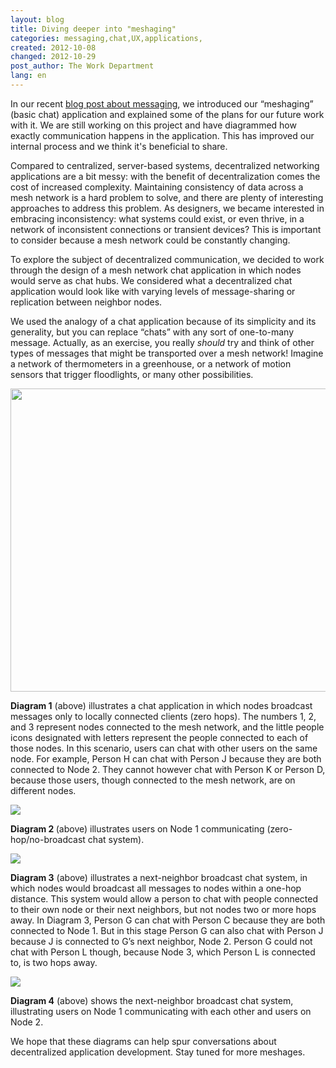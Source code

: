 ```yaml
---
layout: blog
title: Diving deeper into "meshaging"
categories: messaging,chat,UX,applications,
created: 2012-10-08
changed: 2012-10-29
post_author: The Work Department
lang: en
---
```

  <p>In our recent <a href="https://commotionwireless.net/blog/exploring-meshaging" target="_blank">blog post about messaging</a>, we introduced our &ldquo;meshaging&rdquo; (basic chat) application and explained some of the plans for our future work with it. We are still working on this project and have diagrammed how exactly communication happens in the application. This has improved our internal process and we think it&#39;s beneficial to share.</p><p>Compared to centralized, server-based systems, decentralized networking applications are a bit messy: with the benefit of decentralization comes the cost of increased complexity. Maintaining consistency of data across a mesh network is a hard problem to solve, and there are plenty of interesting approaches to address this problem. As designers, we became interested in embracing inconsistency: what systems could exist, or even thrive, in a network of inconsistent connections or transient devices? This is important to consider because a mesh network could be constantly changing.</p><p>To explore the subject of decentralized communication, we decided to work through the design of a mesh network chat application in which nodes would serve as chat hubs. We considered what a decentralized chat application would look like with varying levels of message-sharing or replication between neighbor nodes.</p><p>We used the analogy of a chat application because of its simplicity and its generality, but you can replace &ldquo;chats&rdquo; with any sort of one-to-many message. Actually, as an exercise, you really <em>should</em> try and think of other types of messages that might be transported over a mesh network! Imagine a network of thermometers in a greenhouse, or a network of motion sensors that trigger floodlights, or many other possibilities.</p><p><img alt="" class="decoded" src="/files/basic_chat_diagrams_for_blog_Artboard_1_0.png" style="width: 540px; height: 485px;" /></p><p><strong>Diagram 1</strong> (above) illustrates a chat application in which nodes broadcast messages only to locally connected clients (zero hops). The numbers 1, 2, and 3 represent nodes connected to the mesh network, and the little people icons designated with letters represent the people connected to each of those nodes. In this scenario, users can chat with other users on the same node. For example, Person H can chat with Person J because they are both connected to Node 2. They cannot however chat with Person K or Person D, because those users, though connected to the mesh network, are on different nodes.</p><p><img id="internal-source-marker_0.5773324861970599" src="/files/basic_chat_diagrams_for_blog_Artboard_2_0.png" /></p><p><strong>Diagram 2 </strong>(above) illustrates users on Node 1 communicating (zero-hop/no-broadcast chat system).</p><p><img id="internal-source-marker_0.5773324861970599" src="/files/basic_chat_diagrams_for_blog_Artboard_3_0.png" /></p><p><strong>Diagram 3</strong> (above) illustrates a next-neighbor broadcast chat system, in which nodes would broadcast all messages to nodes within a one-hop distance. This system would allow a person to chat with people connected to their own node or their next neighbors, but not nodes two or more hops away. In Diagram 3, Person G can chat with Person C because they are both connected to Node 1. But in this stage Person G can also chat with Person J because J is connected to G&rsquo;s next neighbor, Node 2. Person G could not chat with Person L though, because Node 3, which Person L is connected to, is two hops away.</p><p><img id="internal-source-marker_0.5773324861970599" src="/files/basic_chat_diagrams_for_blog_Artboard_4.png" /></p><p><strong>Diagram 4</strong> (above) shows the next-neighbor broadcast chat system, illustrating users on Node 1 communicating with each other and users on Node 2.</p><p>We hope that these diagrams can help spur conversations about decentralized application development. Stay tuned for more meshages.</p> 
